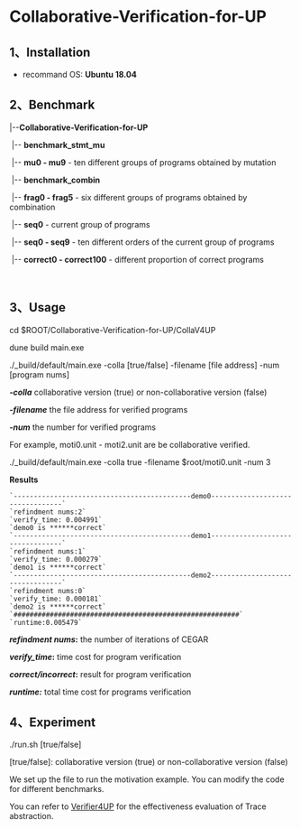 # Collaborative-Verification-for-UP

## 1、Installation

- recommand OS: **Ubuntu 18.04**

## 2、Benchmark

|--**Collaborative-Verification-for-UP**

​			|-- **benchmark_stmt_mu** 

​							|-- **mu0 - mu9**  - ten different groups of programs obtained by mutation

​			|-- **benchmark_combin** 

​							|-- **frag0 - frag5**  - six different groups of programs obtained by combination

​									|-- **seq0**  -  current group of programs

​									|-- **seq0 - seq9**  - ten different orders of the current group of programs

​									|-- **correct0 - correct100**  -  different proportion of correct programs

​               

## 3、Usage

cd  $ROOT/Collaborative-Verification-for-UP/CollaV4UP

dune  build main.exe

./_build/default/main.exe  -colla [true/false]  -filename  [file address]   -num [program nums]



***-colla***     collaborative version (true)  or  non-collaborative version (false)

***-filename***    the file address for verified programs

***-num***    the number for verified programs

For example,  moti0.unit - moti2.unit are be collaborative verified.

./_build/default/main.exe  -colla true  -filename  $root/moti0.unit   -num 3

**Results**

```
`--------------------------------------------demo0---------------------------------`
`refindment nums:2`
`verify_time: 0.004991`
`demo0 is ******correct`
`--------------------------------------------demo1---------------------------------`
`refindment nums:1`
`verify_time: 0.000279`
`demo1 is ******correct`
`--------------------------------------------demo2---------------------------------`
`refindment nums:0`
`verify_time: 0.000181`
`demo2 is ******correct`
`########################################################`
`runtime:0.005479`
```

***refindment nums*:** the number of iterations of CEGAR

***verify_time*:**  time cost for program verification

***correct/incorrect*:** result for program verification

***runtime:***  total time cost for programs verification

## 4、Experiment

./run.sh  [true/false]

[true/false]:  collaborative version (true)  or  non-collaborative version (false)

We set up the file to run the motivation example. You can modify the code for different benchmarks. 

You can refer to [Verifier4UP](https://github.com/Verifier4UP/Trace-Refinement-based-Verification) for the effectiveness evaluation of Trace abstraction.

